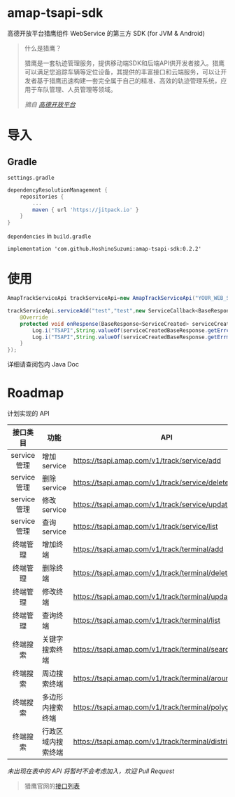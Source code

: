 # amap-tsapi-sdk

高德开放平台猎鹰组件 WebService 的第三方 SDK (for JVM & Android)

> 什么是猎鹰？
>
> 猎鹰是一套轨迹管理服务，提供移动端SDK和后端API供开发者接入。猎鹰可以满足您追踪车辆等定位设备，其提供的丰富接口和云端服务，可以让开发者基于猎鹰迅速构建一套完全属于自己的精准、高效的轨迹管理系统，应用于车队管理、人员管理等领域。
>
> *摘自 [高德开放平台](https://lbs.amap.com/api/track/summary)*

# 导入

## Gradle

`settings.gradle`

```gradle
dependencyResolutionManagement {
    repositories {
        ...
        maven { url 'https://jitpack.io' }
    }
}
```

`dependencies` in `build.gradle`

```dsl
implementation 'com.github.HoshinoSuzumi:amap-tsapi-sdk:0.2.2'
```

# 使用

```java
AmapTrackServiceApi trackServiceApi=new AmapTrackServiceApi("YOUR_WEB_SERVICE_KEY");

trackServiceApi.serviceAdd("test","test",new ServiceCallback<BaseResponse<ServiceCreated>>(){
    @Override
    protected void onResponse(BaseResponse<ServiceCreated> serviceCreatedBaseResponse){
        Log.i("TSAPI",String.valueOf(serviceCreatedBaseResponse.getErrcode()));
        Log.i("TSAPI",String.valueOf(serviceCreatedBaseResponse.getErrmsg()));
    }
});
```

详细请查阅包内 Java Doc

# Roadmap

计划实现的 API

|   接口类目    | 功能        | API                                                     | 实现  | 实例方法            |
|:---------:|-----------|---------------------------------------------------------|:---:|-----------------|
| service管理 | 增加service | https://tsapi.amap.com/v1/track/service/add             |  √  | serviceAdd()    |
| service管理 | 删除service | https://tsapi.amap.com/v1/track/service/delete          |  √  | serviceDelete() |
| service管理 | 修改service | https://tsapi.amap.com/v1/track/service/update          |  √  | serviceUpdate() |
| service管理 | 查询service | https://tsapi.amap.com/v1/track/service/list            |  √  | serviceList()   |
|   终端管理    | 增加终端      | https://tsapi.amap.com/v1/track/terminal/add            |     |                 |
|   终端管理    | 删除终端      | https://tsapi.amap.com/v1/track/terminal/delete         |     |                 |
|   终端管理    | 修改终端      | https://tsapi.amap.com/v1/track/terminal/update         |     |                 |
|   终端管理    | 查询终端      | https://tsapi.amap.com/v1/track/terminal/list           |     |                 |
|   终端搜索    | 关键字搜索终端   | https://tsapi.amap.com/v1/track/terminal/search         |     |                 |
|   终端搜索    | 周边搜索终端    | https://tsapi.amap.com/v1/track/terminal/aroundsearch   |     |                 |
|   终端搜索    | 多边形内搜索终端  | https://tsapi.amap.com/v1/track/terminal/polygonsearch  |     |                 |
|   终端搜索    | 行政区域内搜索终端 | https://tsapi.amap.com/v1/track/terminal/districtsearch |     |                 |

*未出现在表中的 API 将暂时不会考虑加入，欢迎 Pull Request*

> 猎鹰官网的[接口列表](https://lbs.amap.com/api/track/lieying-rumen#api_list)
